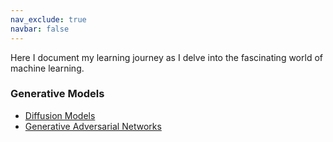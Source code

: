 ```yaml
---
nav_exclude: true
navbar: false
---
```



Here I document my learning journey as I delve into the fascinating world of machine learning.

### Generative Models
- [Diffusion Models](/subpages/diffusion_models.md)
- [Generative Adversarial Networks](/subpages/GAN.md)